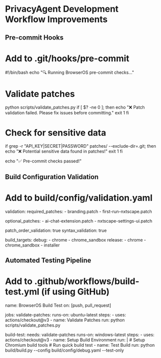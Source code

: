 # PrivacyAgent Development Workflow Improvements

## Pre-commit Hooks
# Add to .git/hooks/pre-commit

#!/bin/bash
echo "🔍 Running BrowserOS pre-commit checks..."

# Validate patches
python scripts/validate_patches.py
if [ $? -ne 0 ]; then
    echo "❌ Patch validation failed. Please fix issues before committing."
    exit 1
fi

# Check for sensitive data
if grep -r "API_KEY\|SECRET\|PASSWORD" patches/ --exclude-dir=.git; then
    echo "❌ Potential sensitive data found in patches!"
    exit 1
fi

echo "✅ Pre-commit checks passed!"

## Build Configuration Validation
# Add to build/config/validation.yaml

validation:
  required_patches:
    - branding.patch
    - first-run-nxtscape.patch
  
  optional_patches:
    - ai-chat-extension.patch
    - nxtscape-settings-ui.patch
  
  patch_order_validation: true
  syntax_validation: true
  
  build_targets:
    debug:
      - chrome
      - chrome_sandbox
    release:
      - chrome
      - chrome_sandbox
      - installer

## Automated Testing Pipeline
# Add to .github/workflows/build-test.yml (if using GitHub)

name: BrowserOS Build Test
on: [push, pull_request]

jobs:
  validate-patches:
    runs-on: ubuntu-latest
    steps:
      - uses: actions/checkout@v3
      - name: Validate Patches
        run: python scripts/validate_patches.py
      
  build-test:
    needs: validate-patches
    runs-on: windows-latest
    steps:
      - uses: actions/checkout@v3
      - name: Setup Build Environment
        run: |
          # Setup Chromium build tools
          # Run quick build test
      - name: Test Build
        run: python build/build.py --config build/config/debug.yaml --test-only